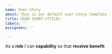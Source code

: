 ```yaml
---
name: User Story
about: This is our default user story template
title: USER STORY:<TITLE>
labels: ''
assignees: ''

---
```


As a **role** I can **capability** so that **receive benefit**
